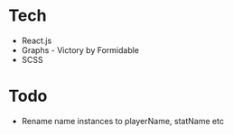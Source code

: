 # Tech
* React.js
* Graphs - Victory by Formidable
* SCSS

# Todo
* Rename name instances to playerName, statName etc
